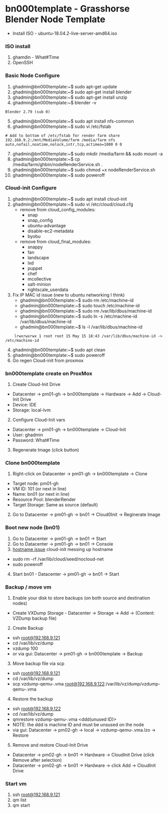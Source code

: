 # bn000template - Grasshorse Blender Node Template

- Install ISO - ubuntu-18.04.2-live-server-amd64.iso

### ISO install
1. ghamdin - What#Time
2. OpenSSH

### Basic Node Configure
1. ghadmin@bn000template:~$ sudo apt-get update
2. ghadmin@bn000template:~$ sudo apt-get install blender
3. ghadmin@bn000template:~$ sudo apt-get install unzip
4. ghadmin@bn000template:~$ blender -v
```
Blender 2.79 (sub 0)
```
5. ghadmin@bn000template:~$ sudo apt install nfs-common
6. ghadmin@bn000template:~$ sudo vi /etc/fstab
```
# Add to bottom of /etc/fstab for render farm share
192.168.9.2:/mnt/MediaVolume/farm /media/farm nfs auto,nofail,noatime,nolock,intr,tcp,actimeo=1800 0 0
```
7. ghadmin@bn000template:~$ sudo mkdir /media/farm && sudo mount -a
8. ghadmin@bn000template:~$ cp /media/farm/ghbin/nodeRenderService.sh .
9. ghadmin@bn000template:~$ sudo chmod +x nodeRenderService.sh 
10. ghadmin@bn000template:~$ sudo poweroff

### Cloud-init Configure
1. ghadmin@bn000template:~$ sudo apt install cloud-init
2. ghadmin@bn000template:~$ sudo vi /etc/cloud/cloud.cfg
   - remove from cloud_config_modules: 
      - snap
      - snap_config
      - ubuntu-advantage
      - disable-ec2-metadata
      - byobu
   - remove from cloud_final_modules:
      - snappy
      - fan
      - landscape
      - lxd
      - puppet
      - chef
      - mcollective
      - salt-minion
      - rightscale_userdata
3. Fix IP MAC id issue (new to ubuntu networking I think)
   - ghadmin@bn000template:~$ sudo rm /etc/machine-id
   - ghadmin@bn000template:~$ sudo touch /etc/machine-id
   - ghadmin@bn000template:~$ sudo rm /var/lib/dbus/machine-id
   - ghadmin@bn000template:~$ sudo ln -s /etc/machine-id /var/lib/dbus/machine-id
   - ghadmin@bn000template:~$ ls -l /var/lib/dbus/machine-id 
```
    lrwxrwxrwx 1 root root 15 May 15 18:43 /var/lib/dbus/machine-id -> /etc/machine-id
```
4. ghadmin@bn000template:~$ sudo apt clean
4. ghadmin@bn000template:~$ sudo poweroff
5. Go regen Cloud-init from proxmox

### bn000template create on ProxMox
1. Create Cloud-Init Drive
  - Datacenter -> pm01-gh -> bn000template -> Hardware -> Add -> Cloud-Init Drive
  - Device: IDE
  - Storage: local-lvm
2. Configure Cloud-Init vars
  - Datacenter -> pm01-gh -> bn000template -> Cloud-Init
  - User: ghadmin
  - Password: What#Time
3. Regenerate Image (click button)

### Clone bn000template
1. Right-click on Datacenter -> pm01-gh -> bn000template -> Clone
  - Target node: pm01-gh
  - VM ID: 101 (or next in line)
  - Name: bn01 (or next in line)
  - Resource Pool: blenderRender
  - Target Storage: Same as source (default)
2. Go to Datacenter -> pm01-gh -> bn01 -> Cloud0Init -> Reginerate Image


### Boot new node (bn01)
1. Go to Datacenter -> pm01-gh -> bn01 -> Start
2. Go to Datacenter -> pm01-gh -> bn01 -> Console
3. [hostname issue](https://forum.proxmox.com/threads/setting-host-name-via-cloud-init.45525/) cloud-init messing up hostname 
  - sudo rm -rf /var/lib/cloud/seed/nocloud-net
  - sudo poweroff
4. Start bn01 - Datacenter -> pm01-gh -> bn01 -> Start

### Backup / move vm
1. Enable your disk to store backups (on both source and destination nodes)
  - Create VXDump Storage - Datacenter -> Storage -> Add -> (Content: VZDump backup file)
2. Create Backup
  - ssh root@192.168.9.121
  - cd /var/lib/vz/dump
  - vzdump 100
  - or via gui: Datacenter -> pm01-gh -> bn000template -> Backup
3. Move backup file via scp
  - ssh root@192.168.9.121
  - cd /var/lib/vz/dump
  - scp vzdump-qemu-<xxxx>.vma root@192.168.9.122:/var/lib/vz/dump/vzdump-qemu-<xxx>.vma
4. Restore the backup
  - ssh root@192.168.9.122
  - cd /var/lib/vz/dump
  - qmrestore vzdump-qemu-<xxx>.vma <ddd(unused ID)>
  - NOTE: the ddd is machine ID and must be unsused on the node
  - via gui: Datacenter -> pm02-gh -> local<backup drive> -> vzdump-qemu-<xxxx>.vma.lzo -> Restore
5. Remove and restore Cloud-Init Drive
  - Datacenter -> pm02-gh -> bn01 -> Hardware -> CloudInit Drive (click Remove after selection)
  - Datacenter -> pm02-gh -> bn01 -> Hardware -> click Add -> CloudInit Drive
  
### Start vm
1. ssh root@192.168.9.121
2. qm list
3. qm start <VMID>
  
